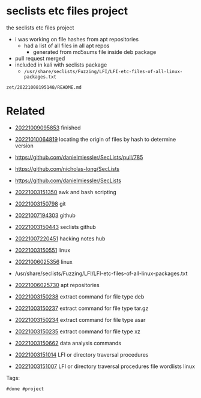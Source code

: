 # seclists etc files project

the seclists etc files project

- i was working on file hashes from apt repositories
  - had a list of all files in all apt repos
    - generated from md5sums file inside deb package
- pull request merged
- included in kali with seclists package
  - `/usr/share/seclists/Fuzzing/LFI/LFI-etc-files-of-all-linux-packages.txt`

` zet/20221008195148/README.md `

# Related

- [20221009095853](/zet/20221009095853/README.md) finished

- [20221010064819](/zet/20221010064819/README.md) locating the origin of files by hash to determine version
- https://github.com/danielmiessler/SecLists/pull/785
- https://github.com/nicholas-long/SecLists
- https://github.com/danielmiessler/SecLists
- [20221003151350](/zet/20221003151350/README.md) awk and bash scripting
- [20221003150798](/zet/20221003150798/README.md) git
- [20221007194303](/zet/20221007194303/README.md) github
- [20221003150443](/zet/20221003150443/README.md) seclists github
- [20221007220451](/zet/20221007220451/README.md) hacking notes hub
- [20221003150551](/zet/20221003150551/README.md) linux
- [20221006025356](/zet/20221006025356/README.md) linux
- /usr/share/seclists/Fuzzing/LFI/LFI-etc-files-of-all-linux-packages.txt
- [20221006025730](/zet/20221006025730/README.md) apt repositories
- [20221003150238](/zet/20221003150238/README.md) extract command for file type deb
- [20221003150237](/zet/20221003150237/README.md) extract command for file type tar.gz
- [20221003150234](/zet/20221003150234/README.md) extract command for file type asar
- [20221003150235](/zet/20221003150235/README.md) extract command for file type xz
- [20221003150662](/zet/20221003150662/README.md) data analysis commands
- [20221003151014](/zet/20221003151014/README.md) LFI or directory traversal procedures
- [20221003151007](/zet/20221003151007/README.md) LFI or directory traversal procedures file wordlists linux

Tags:

    #done #project

